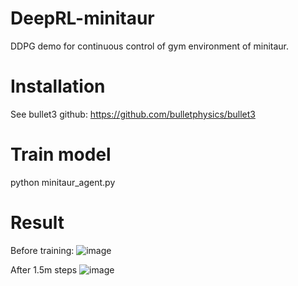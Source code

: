 # DeepRL-minitaur
DDPG demo for continuous control of gym environment of minitaur.

# Installation
See bullet3 github:
https://github.com/bulletphysics/bullet3

# Train model
python minitaur_agent.py

# Result
Before training:
![image](https://github.com/sino30535/DeepRL-minitaur/blob/master/misc/before_training.gif)

After 1.5m steps
![image](https://github.com/sino30535/DeepRL-minitaur/blob/master/misc/after_training.gif)
